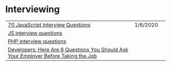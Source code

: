 # Interviewing

|                                                                                                                                                                                                                              |          |   |
| ---------------------------------------------------------------------------------------------------------------------------------------------------------------------------------------------------------------------------- | -------- | - |
| [70 JavaScript Interview Questions](https://dev.to/macmacky/70-javascript-interview-questions-5gfi)                                                                                                                          | 1/6/2020 |   |
| [JS interview questions](https://www.testdome.com/d/javascript-interview-questions/2)                                                                                                                                        |          |   |
| [PHP interview questions](https://www.testdome.com/d/php-interview-questions/5)                                                                                                                                              |          |   |
| [Developers: Here Are 8 Questions You Should Ask Your Employer Before Taking the Job](https://medium.com/better-programming/developers-here-are-8-questions-you-should-ask-your-employer-before-taking-the-job-3e3cc67a855d) |          |   |
